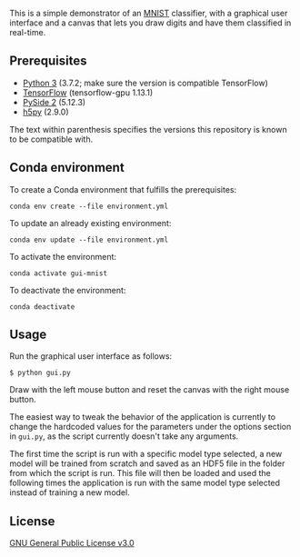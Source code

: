 [//]: # (Atom: Turn on preview using ctrl+shift+m)

This is a simple demonstrator of an [MNIST](http://yann.lecun.com/exdb/mnist/) classifier, with a graphical user interface and a canvas that lets you draw digits and have them classified in real-time.

## Prerequisites

* [Python 3](https://www.python.org/) (3.7.2; make sure the version is compatible TensorFlow)
* [TensorFlow](https://www.tensorflow.org/install) (tensorflow-gpu 1.13.1)
* [PySide 2](https://pypi.org/project/PySide2/) (5.12.3)
* [h5py](https://pypi.org/project/h5py/) (2.9.0)

The text within parenthesis specifies the versions this repository is known to be compatible with.

## Conda environment

To create a Conda environment that fulfills the prerequisites:

```
conda env create --file environment.yml
```

To update an already existing environment:

```
conda env update --file environment.yml
```

To activate the environment:

```
conda activate gui-mnist
```

To deactivate the environment:

```
conda deactivate
```

## Usage

Run the graphical user interface as follows:

    $ python gui.py

Draw with the left mouse button and reset the canvas with the right mouse button.

The easiest way to tweak the behavior of the application is currently to change the hardcoded values for the parameters under the options section in `gui.py`, as the script currently doesn't take any arguments.

The first time the script is run with a specific model type selected, a new model will be trained from scratch and saved as an HDF5 file in the folder from which the script is run. This file will then be loaded and used the following times the application is run with the same model type selected instead of training a new model.

## License

[GNU General Public License v3.0](COPYING)
